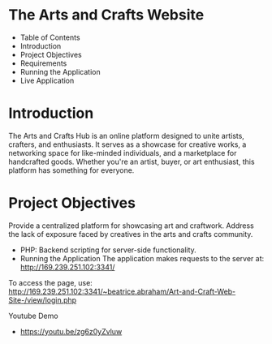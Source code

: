 # The Arts and Crafts Website
* Table of Contents
* Introduction
* Project Objectives
* Requirements
* Running the Application
* Live Application
# Introduction
The Arts and Crafts Hub is an online platform designed to unite artists, crafters, and enthusiasts.
It serves as a showcase for creative works, a networking space for like-minded individuals, and a marketplace for handcrafted goods. 
Whether you're an artist, buyer, or art enthusiast, this platform has something for everyone.

# Project Objectives
Provide a centralized platform for showcasing art and craftwork.
Address the lack of exposure faced by creatives in the arts and crafts community.


* PHP: Backend scripting for server-side functionality.
* Running the Application
  The application makes requests to the server at:
  http://169.239.251.102:3341/

To access the page, use:
http://169.239.251.102:3341/~beatrice.abraham/Art-and-Craft-Web-Site-/view/login.php


Youtube Demo 
* https://youtu.be/zg6z0yZvluw
